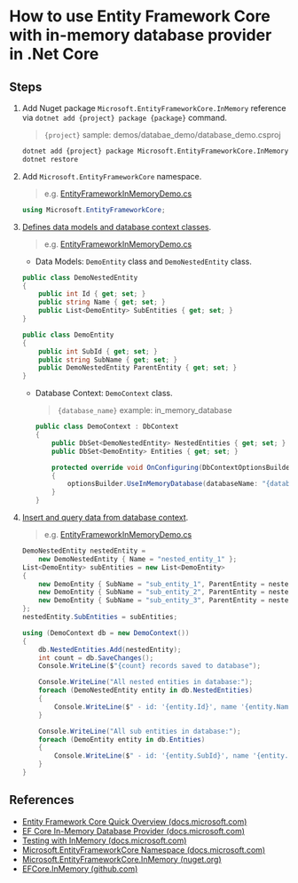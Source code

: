# How to use Entity Framework Core with in-memory database provider in .Net Core

## Steps

1. Add Nuget package `Microsoft.EntityFrameworkCore.InMemory` reference via `dotnet add {project} package {package}` command.

    > `{project}` sample: demos/databae_demo/database_demo.csproj

    ```bash
    dotnet add {project} package Microsoft.EntityFrameworkCore.InMemory
    dotnet restore
    ```

2. Add `Microsoft.EntityFrameworkCore` namespace.

    > e.g. [EntityFrameworkInMemoryDemo.cs](../../demos/database_demo/EntityFrameworkInMemoryDemo.cs)
    ```csharp
    using Microsoft.EntityFrameworkCore;
    ```

3. [Defines data models and database context classes](https://docs.microsoft.com/en-us/ef/core/get-started/netcore/new-db-sqlite#create-the-model).

    > e.g. [EntityFrameworkInMemoryDemo.cs](../../demos/database_demo/EntityFrameworkInMemoryDemo.cs)

    * Data Models: `DemoEntity` class and `DemoNestedEntity` class.

    ```csharp
    public class DemoNestedEntity
    {
        public int Id { get; set; }
        public string Name { get; set; }
        public List<DemoEntity> SubEntities { get; set; }
    }

    public class DemoEntity
    {
        public int SubId { get; set; }
        public string SubName { get; set; }
        public DemoNestedEntity ParentEntity { get; set; }
    }
    ```

    * Database Context: `DemoContext` class.

        > `{database_name}` example: in_memory_database

        ```csharp
        public class DemoContext : DbContext
        {
            public DbSet<DemoNestedEntity> NestedEntities { get; set; }
            public DbSet<DemoEntity> Entities { get; set; }

            protected override void OnConfiguring(DbContextOptionsBuilder optionsBuilder)
            {
                optionsBuilder.UseInMemoryDatabase(databaseName: "{database_name}");
            }
        }
        ```

4. [Insert and query data from database context](https://docs.microsoft.com/en-us/ef/core/get-started/netcore/new-db-sqlite#use-your-model).

    > e.g. [EntityFrameworkInMemoryDemo.cs](../../demos/database_demo/EntityFrameworkInMemoryDemo.cs)

    ```csharp
    DemoNestedEntity nestedEntity =
        new DemoNestedEntity { Name = "nested_entity_1" };
    List<DemoEntity> subEntities = new List<DemoEntity>
    {
        new DemoEntity { SubName = "sub_entity_1", ParentEntity = nestedEntity },
        new DemoEntity { SubName = "sub_entity_2", ParentEntity = nestedEntity },
        new DemoEntity { SubName = "sub_entity_3", ParentEntity = nestedEntity },
    };
    nestedEntity.SubEntities = subEntities;

    using (DemoContext db = new DemoContext())
    {
        db.NestedEntities.Add(nestedEntity);
        int count = db.SaveChanges();
        Console.WriteLine($"{count} records saved to database");

        Console.WriteLine("All nested entities in database:");
        foreach (DemoNestedEntity entity in db.NestedEntities)
        {
            Console.WriteLine($" - id: '{entity.Id}', name '{entity.Name}'");
        }

        Console.WriteLine("All sub entities in database:");
        foreach (DemoEntity entity in db.Entities)
        {
            Console.WriteLine($" - id: '{entity.SubId}', name '{entity.SubName}'");
        }
    }
    ```

## References

* [Entity Framework Core Quick Overview (docs.microsoft.com)](https://docs.microsoft.com/en-us/ef/core/)
* [EF Core In-Memory Database Provider (docs.microsoft.com)](https://docs.microsoft.com/en-us/ef/core/providers/in-memory/)
* [Testing with InMemory (docs.microsoft.com)](https://docs.microsoft.com/en-us/ef/core/miscellaneous/testing/in-memory)
* [Microsoft.EntityFrameworkCore Namespace (docs.microsoft.com)](https://docs.microsoft.com/en-us/dotnet/api/microsoft.entityframeworkcore)
* [Microsoft.EntityFrameworkCore.InMemory (nuget.org)](https://www.nuget.org/packages/Microsoft.EntityFrameworkCore.InMemory)
* [EFCore.InMemory (github.com)](https://github.com/aspnet/EntityFrameworkCore/tree/dev/src/EFCore.InMemory)
